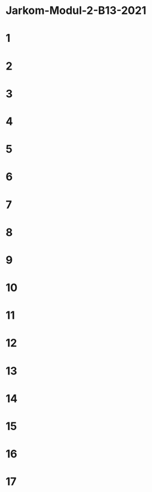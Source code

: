 # Jarkom-Modul-2-B13-2021
# 1
# 2
# 3
# 4
# 5
# 6
# 7
# 8
# 9
# 10
# 11
# 12
# 13
# 14 
# 15 
# 16
# 17
